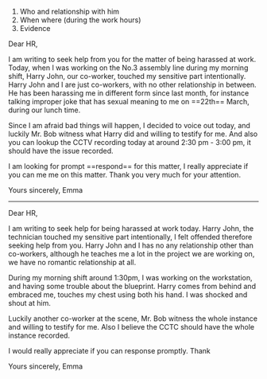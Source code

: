 1. Who and relationship with him
2. When where (during the work hours)
4. Evidence


Dear HR,

I am writing to seek help from you for the matter of being harassed at work. Today, when I was working on the No.3 assembly line during my morning shift, Harry John, our co-worker, touched my sensitive part intentionally. Harry John and I are just co-workers, with no other relationship in between. He has been harassing me in different form since last month, for instance talking improper joke that has sexual meaning to me on ==22th== March, during our lunch time. 

Since I am afraid bad things will happen, I decided to voice out today, and luckily Mr. Bob witness what Harry did and willing to testify for me. And also you can lookup the CCTV recording today at around 2:30 pm - 3:00 pm, it should have the issue recorded.

I am looking for prompt ==respond== for this matter, I really appreciate if you can me me on this matter. Thank you very much for your attention.

Yours sincerely,
Emma

---
Dear HR,

I am writing to seek help for being harassed at work today. Harry John, the technician touched my sensitive part intentionally, I felt offended therefore seeking help from you. Harry John and I has no any relationship other than co-workers, although he teaches me a lot in the project we are working on, we have no romantic relationship at all.

During my morning shift around 1:30pm, I was working on the workstation, and having some trouble about the blueprint. Harry comes from behind and embraced me, touches my chest using both his hand. I was shocked and shout at him. 

Luckily another co-worker at the scene, Mr. Bob witness the whole instance and willing to testify for me. Also I believe the CCTC should have the whole instance recorded.

I would really appreciate if you can response promptly. Thank


Yours sincerely,
Emma

